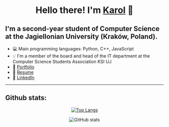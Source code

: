 # <h1 align="center"> Hello there! I'm [Karol](https://karol-sygiet.ninja) :wave:</h1>

## I'm a second-year student of Computer Science at the Jagiellonian University (Kraków, Poland). 

- 💻  Main programming languages: Python, C++, JavaScript
- 💡  I'm a member of the board and head of the IT department at the  Computer Science Students Association KSI UJ
- 👦 [Portfolio](https://karol-sygiet.ninja/)
- 📄  [Resume](https://karol-sygiet.ninja/assets/files/karol-sygiet-resume.pdf)
- 💼 [LinkedIn](https://www.linkedin.com/in/karol-sygiet-8232aa163/)

---


## Github stats:

<div align="center"> 
         
[![Top Langs](https://github-readme-stats.vercel.app/api/top-langs/?username=skyman503&hide=html,scss,css)](https://github.com/anuraghazra/github-readme-stats)
         
![GitHub stats](https://github-readme-stats.vercel.app/api?username=skyman503&show_icons=true) </div>
